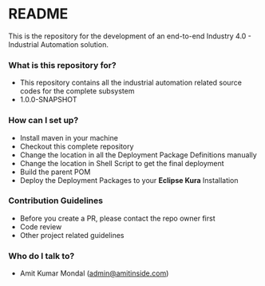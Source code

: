 # README #

This is the repository for the development of an end-to-end Industry 4.0 - Industrial Automation solution.

### What is this repository for? ###

* This repository contains all the industrial automation related source codes for the complete subsystem
* 1.0.0-SNAPSHOT 

### How can I set up? ###

* Install maven in your machine
* Checkout this complete repository 
* Change the location in all the Deployment Package Definitions manually
* Change the location in Shell Script to get the final deployment
* Build the parent POM
* Deploy the Deployment Packages to your **Eclipse Kura** Installation

### Contribution Guidelines ###

* Before you create a PR, please contact the repo owner first
* Code review
* Other project related guidelines

### Who do I talk to? ###

* Amit Kumar Mondal (admin@amitinside.com)
